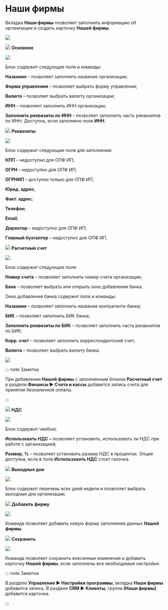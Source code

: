 # Наши фирмы
Вкладка **Наши фирмы** позволяет заполнить информацию об организации и создать карточку **Нашей фирмы**.

![](image474.png)

![](image006.png) **Основное**

![](image475.png)

Блок содержит следующие поля и команды:

**Название** – позволяет заполнить название организации;

**Форма управления** – позволяет выбрать форму управления;

**Валюта** – позволяет выбрать валюту организации;

**ИНН** – позволяет заполнить ИНН организации;

**Заполнить реквизиты по ИНН** – позволяет заполнить часть реквизитов по ИНН. Доступна, если заполнено поле **ИНН**.

![](image008.png) **Реквизиты**

![](image476.png)

Блок содержит следующие поля для заполнения:

**КПП** – недоступно для ОПФ ИП;

**ОГРН** – недоступно для ОПФ ИП;

**ОГРНИП** – доступно только для ОПФ ИП;

**Юрид. адрес**;

**Факт. адрес**;

**Телефон**;

**Email**;

**Директор** – недоступно для ОПФ ИП;

**Главный бухгалтер** – недоступно для ОПФ ИП.

![](image009.png) **Расчетный счет**

![](image477.png)

Блок содержит следующие поля:

**Номер счета** – позволяет заполнить номер счета организации;

**Банк** – позволяет выбрать или открыть окно добавления банка.

Окно добавления банка содержит поля и команды:

**Название** – позволяет заполнить название контрагента-банка;

**БИК** – позволяет заполнить БИК банка;

**Заполнить реквизиты по БИК** – позволяет заполнить часть реквизитов по БИК;

**Корр. счет** – позволяет заполнить корреспондентский счет;

**Валюта** – позволяет выбрать валюту банка. 

![](image478.png)

::: note Заметка

При добавлении **Нашей фирмы** с заполненным блоком **Расчетный счет** в разделе **Финансы ► Счета и кассы** добавится запись счета для принятия безналичной оплаты. 

:::

![](image010.png) **НДС**

![](image479.png)

Блок содержит чекбокс

**Использовать НДС –** позволяет установить, использовать ли НДС при работе с организацией;

**Размер, %** – позволяет установить размер НДС в процентах. Опция доступна, если в поле **Использовать НДС** стоит галочка.

![](image011.png) **Выходные дни**

![](image480.png)

Блок содержит перечень всех дней недели и позволяет выбрать выходные дни организации.

![](image012.png) **Добавить фирму**

![](image481.png)

Команда позволяет добавить новую форму заполнения данных **Нашей фирмы**.

![](image013.png) **Сохранить**

![](image482.png)

Команда позволяет сохранить внесенные изменения и добавить карточку **Нашей фирмы**, если заполнены все необходимые настройки.

::: note Заметка

В разделе **Управление ► Настройки программы**, вкладка **Наши фирмы** добавится запись. В разделе **CRM ► Клиенты**, группа **(Наши фирмы)** добавится карточка. 

:::




